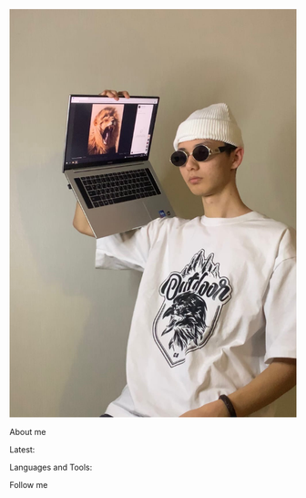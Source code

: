 [![Header](https://github.com/AmirASANOV/AmirASANOV/blob/main/assets/mJNPyT7oKMU.jpg)](https://vk.com/fromkyrgyzstan)

About me

Latest:

Languages and Tools:

Follow me
